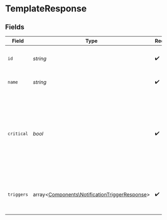 # TemplateResponse


## Fields

| Field                                                                                                                   | Type                                                                                                                    | Required                                                                                                                | Description                                                                                                             |
| ----------------------------------------------------------------------------------------------------------------------- | ----------------------------------------------------------------------------------------------------------------------- | ----------------------------------------------------------------------------------------------------------------------- | ----------------------------------------------------------------------------------------------------------------------- |
| `id`                                                                                                                    | *string*                                                                                                                | :heavy_check_mark:                                                                                                      | Unique identifier of the workflow                                                                                       |
| `name`                                                                                                                  | *string*                                                                                                                | :heavy_check_mark:                                                                                                      | Name of the workflow                                                                                                    |
| `critical`                                                                                                              | *bool*                                                                                                                  | :heavy_check_mark:                                                                                                      | Critical templates will always be delivered to the end user and should be hidden from the subscriber preferences screen |
| `triggers`                                                                                                              | array<[Components\NotificationTriggerResponse](../../Models/Components/NotificationTriggerResponse.md)>                 | :heavy_check_mark:                                                                                                      | Triggers are the events that will trigger the workflow.                                                                 |